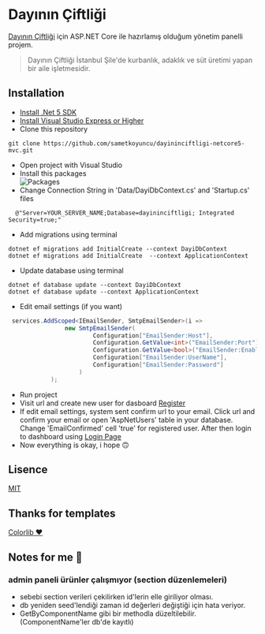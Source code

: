 # Dayının Çiftliği

[Dayının Çiftliği](dayininciftligi.com) için ASP.NET Core ile hazırlamış olduğum yönetim panelli projem.

> Dayının Çiftliği İstanbul Şile'de kurbanlık, adaklık ve süt üretimi yapan bir aile işletmesidir.

## Installation

- [Install .Net 5 SDK](https://dotnet.microsoft.com/download/dotnet/5.0)
- [Install Visual Studio Express or Higher](https://visualstudio.microsoft.com/tr/downloads/)
- Clone this repository

```shell
git clone https://github.com/sametkoyuncu/dayininciftligi-netcore5-mvc.git
```

- Open project with Visual Studio
- Install this packages\
  ![Packages](https://github.com/sametkoyuncu/dayininciftligi-netcore5-mvc/blob/master/screenshots/Packages.png?raw=true)
- Change Connection String in 'Data/DayiDbContext.cs' and 'Startup.cs' files

```shell
  @"Server=YOUR_SERVER_NAME;Database=dayininciftligi; Integrated Security=true;"
```

- Add migrations using terminal

```shell
dotnet ef migrations add InitialCreate --context DayiDbContext
dotnet ef migrations add InitialCreate  --context ApplicationContext
```

- Update database using terminal

```shell
dotnet ef database update --context DayiDbContext
dotnet ef database update --context ApplicationContext
```

- Edit email settings (if you want)

```c#
 services.AddScoped<IEmailSender, SmtpEmailSender>(i =>
                new SmtpEmailSender(
                        Configuration["EmailSender:Host"],
                        Configuration.GetValue<int>("EmailSender:Port"),
                        Configuration.GetValue<bool>("EmailSender:EnableSSL"),
                        Configuration["EmailSender:UserName"],
                        Configuration["EmailSender:Password"]
                    )
            );
```

- Run project
- Visit url and create new user for dasboard
  [Register](https://localhost:44385/register)
- If edit email settings, system sent confirm url to your email. Click url and confirm your email or open 'AspNetUsers' table in your database. Change 'EmailConfirmed' cell 'true' for registered user. After then login to dashboard using [Login Page](https://localhost:44385/Login)
- Now everything is okay, i hope 🙃

## Lisence

[MIT](https://choosealicense.com/licenses/mit/)

## Thanks for templates

[Colorlib ❤️](https://colorlib.com/)

## Notes for me 📝

### admin paneli ürünler çalışmıyor (section düzenlemeleri)

- sebebi section verileri çekilirken id'lerin elle giriliyor olması.
- db yeniden seed'lendiği zaman id değerleri değiştiği için hata veriyor.
- GetByComponentName gibi bir methodla düzeltilebilir. (ComponentName'ler db'de kayıtlı)
